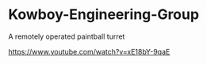 # Kowboy-Engineering-Group
A remotely operated paintball turret

https://www.youtube.com/watch?v=xE18bY-9qaE

